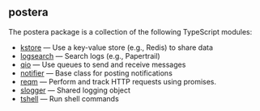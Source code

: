 ## postera

The postera package is a collection of the following TypeScript modules:

<ul>
<li><a href="doc/kstore.md">kstore</a> &mdash;
Use a key-value store (e.g., Redis) to share data</li>
<li><a href="doc/logsearch.md">logsearch</a> &mdash;
Search logs (e.g., Papertrail)</li>
<li><a href="doc/qio.md">qio</a> &mdash;
Use queues to send and receive messages</li>
<li><a href="doc/notifier.md">notifier</a> &mdash;
Base class for posting notifications</li>
<li><a href="doc/reqm.md">reqm</a> &mdash;
Perform and track HTTP requests using promises.</li>
<li><a href="doc/slogger.md">slogger</a> &mdash;
Shared logging object</li>
<li><a href="doc/tshell.md">tshell</a> &mdash;
Run shell commands</li>
</ul>

